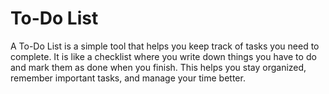 # To-Do List
 A To-Do List is a simple tool that helps you keep track of tasks you need to complete. It is like a checklist where you write down things you have to do and mark them as done when you finish. This helps you stay organized, remember important tasks, and manage your time better.
